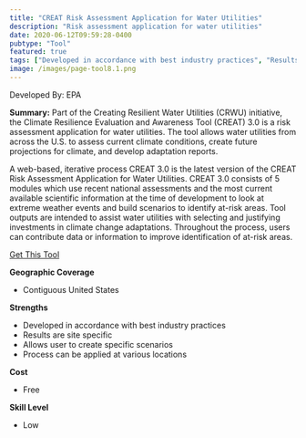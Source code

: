 ```yaml
---
title: "CREAT Risk Assessment Application for Water Utilities"
description: "Risk assessment application for water utilities"
date: 2020-06-12T09:59:28-0400
pubtype: "Tool"
featured: true
tags: ["Developed in accordance with best industry practices", "Results are site specific", "Allows user to create specific scenarios", "Process can be applied at various locations"]
image: /images/page-tool8.1.png
---
```

Developed By: EPA

**Summary:** Part of the Creating Resilient Water Utilities (CRWU) initiative, the Climate Resilience Evaluation and Awareness Tool (CREAT) 3.0 is a risk assessment application for water utilities. The tool allows water utilities from across the U.S. to assess current climate conditions, create future projections for climate, and develop adaptation reports.  

A web-based, iterative process CREAT 3.0 is the latest version of the CREAT Risk Assessment Application for Water Utilities. CREAT 3.0 consists of 5 modules which use recent national assessments and the most current available scientific information at the time of development to look at extreme weather events and build scenarios to identify at-risk areas. Tool outputs are intended to assist water utilities with selecting and justifying investments in climate change adaptations. Throughout the process, users can contribute data or information to improve identification of at-risk areas.

<a href="https://www.epa.gov/crwu/creat-risk-assessment-application-water-utilities" target="_blank">Get This Tool</a>

__**Geographic Coverage**__
- Contiguous United States

__**Strengths**__
-  Developed in accordance with best industry practices
-  Results are site specific
-  Allows user to create specific scenarios
-  Process can be applied at various locations

__**Cost**__
- Free

__**Skill Level**__
- Low
